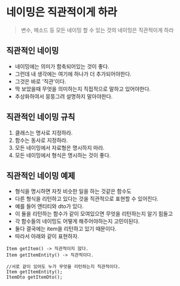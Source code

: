 # 네이밍은 직관적이게 하라
> 변수, 메소드 등 모든 네이밍 할 수 있는 것의 네이밍은 직관적이게 하라

## 직관적인 네이밍
* 네이밍에는 의미가 함축되어있는 것이 좋다.
* 그런데 내 생각에는 여기에 하나가 더 추가되어야한다.
* 그것은 바로 '직관'이다.
* 딱 보았을때 무엇을 의미하는지 직접적으로 말하고 있어야한다.
* 추상화하여서 뭉뚱그려 설명하지 말아야한다.

## 직관적인 네이밍 규칙
1. 클래스는 명사로 지정하라.
2. 함수는 동사로 지정하라.
3. 모든 네이밍에서 자료형은 명시하지 마라.
4. 모든 네이밍에서 형식은 명시하는 것이 좋다.

## 직관적인 네이밍 예제
* 형식을 명시하면 자칫 비슷한 일을 하는 것같은 함수도
* 다른 형식을 리턴하고 있다는 것을 직관적으로 표현할 수 있어진다.
* 예를 들어 엔티티와 dto가 있다.
* 이 둘을 리턴하는 함수가 같이 모여있으면 무엇을 리턴하는지 알기 힘들고
* 각 함수들의 네이밍도 어떻게 해주어야하는지 고민이된다.
* 둘다 결국에는 item을 리턴하고 있기 때문이다.
* 따라서 아래와 같이 표현하자.
```
Item getItem() -> 직관적이지 않다.
Item getItemEntity() -> 직관적이다.

//서로 같이 있어도 누가 무엇을 리턴하는지 직관적이다.
Item getItemEntity();
ItemDto getItemDto();
```
